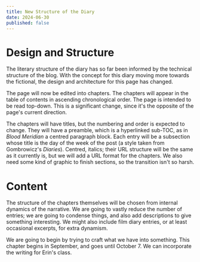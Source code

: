 ```yaml
---
title: New Structure of the Diary
date: 2024-06-30
published: false
---
```


# Design and Structure

The literary structure of the diary has so far been informed by the technical structure of the blog. With the concept for this diary moving more towards the fictional, the design and architecture for this page has changed.

The page will now be edited into chapters. The chapters will appear in the table of contents in ascending chronological order. The page is intended to be read top-down. This is a significant change, since it's the opposite of the page's current direction.

The chapters will have titles, but the numbering and order is expected to change. They will have a preamble, which is a hyperlinked sub-TOC, as in *Blood Meridian* a centred paragraph block. Each entry will be a subsection whose title is the day of the week of the post (a style taken from Gombrowicz's *Diaries*). Centred, italics; their URL structure will be the same as it currently is, but we will add a URL format for the chapters. We also need some kind of graphic to finish sections, so the transition isn't so harsh.

# Content

The structure of the chapters themselves will be chosen from internal dynamics of the narrative. We are going to vastly reduce the number of entries; we are going to condense things, and also add descriptions to give something interesting. We might also include film diary entries, or at least occasional excerpts, for extra dynamism.

We are going to begin by trying to craft what we have into something. This chapter begins in September, and goes until October 7. We can incorporate the writing for Erin's class.
